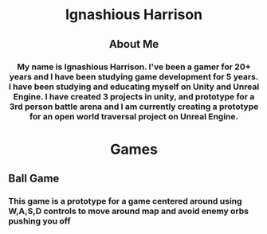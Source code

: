 <!--DOCTYPE html-->
<html>
<body>
  <h1 style="text-align:center"> <b>Ignashious Harrison</b><center/></h1>
</body>
  <h2><center> <b>About Me</b></center> </h2>
  <h3> <center> <b> <p style="text-align:center;"> My name is Ignashious Harrison. I've been a gamer for 20+ years and I have been studying game development for 5 years. I have been studying and educating myself on Unity and Unreal Engine. I have created 3  projects in unity, and prototype for a 3rd person battle arena and I am currently creating a prototype for an open world traversal project on Unreal Engine. </p></b></center> </h3>
</html> 




<html>
<body>
     <h1 style="text-align:center"> <b>Games</b><center/></h1>
     </body>
<h2> <left> <b> Ball Game </b> </left> </h2>
       <h3> <left> <b> <p style="text-align:left;"> This game is a prototype for a game centered around using W,A,S,D controls to move around map and avoid enemy orbs pushing you off </p> </b> </left> </h3>
</html>





